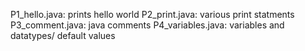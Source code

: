 P1_hello.java: prints hello world
P2_print.java: various print statments
P3_comment.java: java comments
P4_variables.java: variables and datatypes/ default values
